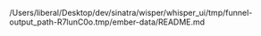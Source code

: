 /Users/liberal/Desktop/dev/sinatra/wisper/whisper_ui/tmp/funnel-output_path-R7lunC0o.tmp/ember-data/README.md